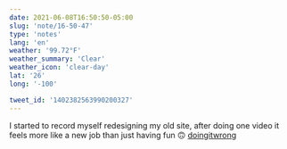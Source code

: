 ```yaml
---
date: 2021-06-08T16:50:50-05:00
slug: 'note/16-50-47'
type: 'notes'
lang: 'en'
weather: '99.72°F'
weather_summary: 'Clear'
weather_icon: 'clear-day'
lat: '26'
long: '-100'

tweet_id: '1402382563990200327'
---
```

I started to record myself redesigning my old site, after doing one video it feels more like a new job than just having fun 🙃 [doingitwrong](https://twitter.com/hashtag/doingitwrong)